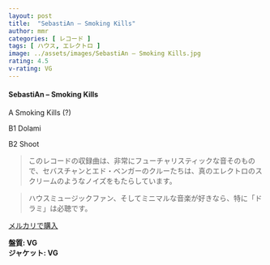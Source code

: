 ```yaml
---
layout: post
title:  "SebastiAn – Smoking Kills"
author: mmr
categories: [ レコード ]
tags: [ ハウス, エレクトロ ]
image: ../assets/images/SebastiAn – Smoking Kills.jpg
rating: 4.5
v-rating: VG
---
```


#### SebastiAn – Smoking Kills

A  Smoking Kills (?)

B1  Dolami

B2  Shoot

> このレコードの収録曲は、非常にフューチャリスティックな音そのもので、セバスチャンとエド・ベンガーのクルーたちは、真のエレクトロのスクリームのようなノイズをもたらしています。

> ハウスミュージックファン、そしてミニマルな音楽が好きなら、特に「ドラミ」は必聴です。


[メルカリで購入](https://jp.mercari.com/item/m17778455704)


<div class="mt-4 mb-4 d-flex align-items-center">
<strong class="mr-1">盤質: VG</strong>
</div>
<div class="mt-4 mb-4 d-flex align-items-center">
<strong class="mr-1">ジャケット: VG</strong>
</div>